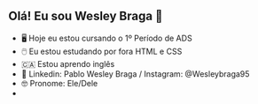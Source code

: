 ## Olá! Eu sou Wesley Braga 👋

- 🖥️ Hoje eu estou cursando o 1º Período de ADS
- 🖱️ Eu estou estudando por fora HTML e CSS 
- 🇨🇦 Estou aprendo inglês
- 📱 Linkedin: Pablo Wesley Braga / Instagram: @Wesleybraga95
- 🤓 Pronome: Ele/Dele
- 
